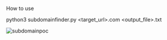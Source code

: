 How to use 

python3 subdomainfinder.py <target_url>.com <output_file>.txt
 

 
![subdomainpoc](https://github.com/Digambar100/Tools/assets/158471989/05e5b70e-b2b6-49d6-89b0-3c0b1bbf7702)
